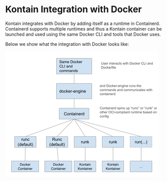 # Kontain Integration with Docker

Kontain integrates with Docker by adding itself as a runtime in Containerd.  Containerd supports multiple runtimes and thus a Kontain container can be launched and used using the same Docker CLI and tools that Docker uses.

Below we show what the integration with Docker looks like:

![test](images/docker-runk.png)